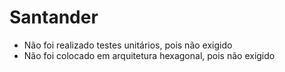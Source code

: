 # Santander
- Não foi realizado testes unitários, pois não exigido
- Não foi colocado em arquitetura hexagonal, pois não exigido 